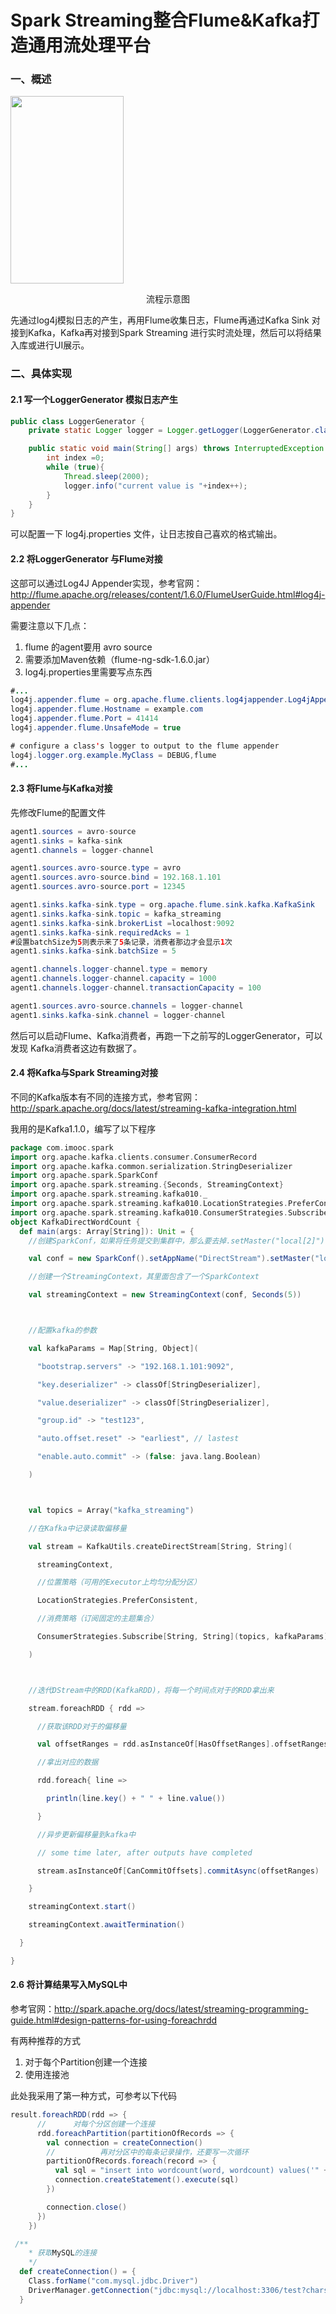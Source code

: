 # Spark Streaming整合Flume&Kafka打造通用流处理平台

### 一、概述
<img src="https://ws1.sinaimg.cn/large/50c1811fgy1g14vfnhuixj20vs0lajwl.jpg" width="60%" height="300px" >

<p align="center">流程示意图</p>

先通过log4j模拟日志的产生，再用Flume收集日志，Flume再通过Kafka Sink 对接到Kafka，Kafka再对接到Spark Streaming 进行实时流处理，然后可以将结果入库或进行UI展示。

### 二、具体实现

#### 2.1 写一个LoggerGenerator 模拟日志产生

```java
public class LoggerGenerator {
    private static Logger logger = Logger.getLogger(LoggerGenerator.class.getName());

    public static void main(String[] args) throws InterruptedException {
        int index =0;
        while (true){
            Thread.sleep(2000);
            logger.info("current value is "+index++);
        }
    }
}
```

可以配置一下 log4j.properties 文件，让日志按自己喜欢的格式输出。

#### 2.2 将LoggerGenerator 与Flume对接

这部可以通过Log4J Appender实现，参考官网：http://flume.apache.org/releases/content/1.6.0/FlumeUserGuide.html#log4j-appender

需要注意以下几点：

1. flume 的agent要用 avro source
2. 需要添加Maven依赖（flume-ng-sdk-1.6.0.jar）
3. log4j.properties里需要写点东西

```java
#...
log4j.appender.flume = org.apache.flume.clients.log4jappender.Log4jAppender
log4j.appender.flume.Hostname = example.com
log4j.appender.flume.Port = 41414
log4j.appender.flume.UnsafeMode = true

# configure a class's logger to output to the flume appender
log4j.logger.org.example.MyClass = DEBUG,flume
#...
```

#### 2.3 将Flume与Kafka对接

先修改Flume的配置文件

```java
agent1.sources = avro-source
agent1.sinks = kafka-sink
agent1.channels = logger-channel

agent1.sources.avro-source.type = avro
agent1.sources.avro-source.bind = 192.168.1.101
agent1.sources.avro-source.port = 12345

agent1.sinks.kafka-sink.type = org.apache.flume.sink.kafka.KafkaSink
agent1.sinks.kafka-sink.topic = kafka_streaming
agent1.sinks.kafka-sink.brokerList =localhost:9092
agent1.sinks.kafka-sink.requiredAcks = 1
#设置batchSize为5则表示来了5条记录，消费者那边才会显示1次
agent1.sinks.kafka-sink.batchSize = 5

agent1.channels.logger-channel.type = memory
agent1.channels.logger-channel.capacity = 1000
agent1.channels.logger-channel.transactionCapacity = 100

agent1.sources.avro-source.channels = logger-channel
agent1.sinks.kafka-sink.channel = logger-channel
```

然后可以启动Flume、Kafka消费者，再跑一下之前写的LoggerGenerator，可以发现 Kafka消费者这边有数据了。

#### 2.4 将Kafka与Spark Streaming对接

不同的Kafka版本有不同的连接方式，参考官网：http://spark.apache.org/docs/latest/streaming-kafka-integration.html

我用的是Kafka1.1.0，编写了以下程序

```scala
package com.imooc.spark
import org.apache.kafka.clients.consumer.ConsumerRecord
import org.apache.kafka.common.serialization.StringDeserializer
import org.apache.spark.SparkConf
import org.apache.spark.streaming.{Seconds, StreamingContext}
import org.apache.spark.streaming.kafka010._
import org.apache.spark.streaming.kafka010.LocationStrategies.PreferConsistent
import org.apache.spark.streaming.kafka010.ConsumerStrategies.Subscribe
object KafkaDirectWordCount {
  def main(args: Array[String]): Unit = {
    //创建SparkConf，如果将任务提交到集群中，那么要去掉.setMaster("local[2]")

    val conf = new SparkConf().setAppName("DirectStream").setMaster("local[2]")

    //创建一个StreamingContext，其里面包含了一个SparkContext

    val streamingContext = new StreamingContext(conf, Seconds(5))



    //配置kafka的参数

    val kafkaParams = Map[String, Object](

      "bootstrap.servers" -> "192.168.1.101:9092",

      "key.deserializer" -> classOf[StringDeserializer],

      "value.deserializer" -> classOf[StringDeserializer],

      "group.id" -> "test123",

      "auto.offset.reset" -> "earliest", // lastest

      "enable.auto.commit" -> (false: java.lang.Boolean)

    )



    val topics = Array("kafka_streaming")

    //在Kafka中记录读取偏移量

    val stream = KafkaUtils.createDirectStream[String, String](

      streamingContext,

      //位置策略（可用的Executor上均匀分配分区）

      LocationStrategies.PreferConsistent,

      //消费策略（订阅固定的主题集合）

      ConsumerStrategies.Subscribe[String, String](topics, kafkaParams)

    )



    //迭代DStream中的RDD(KafkaRDD)，将每一个时间点对于的RDD拿出来

    stream.foreachRDD { rdd =>

      //获取该RDD对于的偏移量

      val offsetRanges = rdd.asInstanceOf[HasOffsetRanges].offsetRanges

      //拿出对应的数据

      rdd.foreach{ line =>

        println(line.key() + " " + line.value())

      }

      //异步更新偏移量到kafka中

      // some time later, after outputs have completed

      stream.asInstanceOf[CanCommitOffsets].commitAsync(offsetRanges)

    }

    streamingContext.start()

    streamingContext.awaitTermination()

  }

}

```

#### 2.6 将计算结果写入MySQL中

参考官网：http://spark.apache.org/docs/latest/streaming-programming-guide.html#design-patterns-for-using-foreachrdd

有两种推荐的方式

1. 对于每个Partition创建一个连接
2. 使用连接池

此处我采用了第一种方式，可参考以下代码

```scala
result.foreachRDD(rdd => {
      //      对每个分区创建一个连接
      rdd.foreachPartition(partitionOfRecords => {
        val connection = createConnection()
        //          再对分区中的每条记录操作，还要写一次循环
        partitionOfRecords.foreach(record => {
          val sql = "insert into wordcount(word, wordcount) values('" + record._1 + "'," + record._2 + ")"
          connection.createStatement().execute(sql)
        })

        connection.close()
      })
    })
```

```scala
 /**
    * 获取MySQL的连接
    */
  def createConnection() = {
    Class.forName("com.mysql.jdbc.Driver")
    DriverManager.getConnection("jdbc:mysql://localhost:3306/test?charset=utf8&useSSL=false", "root", "123456")
  }
```

